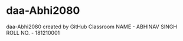 # daa-Abhi2080
daa-Abhi2080 created by GitHub Classroom
NAME - ABHINAV SINGH<br/>
ROLL NO. - 181210001
